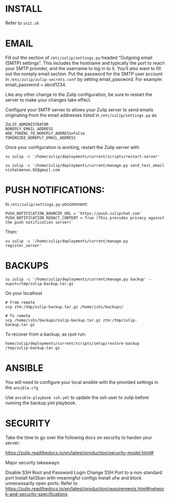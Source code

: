 # INSTALL

Refer to `init.sh`

# EMAIL

Fill out the section of `/etc/zulip/settings.py` headed “Outgoing email (SMTP) settings”. 
This includes the hostname and typically the port to reach your SMTP provider, and the username to log in to it. 
You’ll also want to fill out the noreply email section.
Put the password for the SMTP user account in `/etc/zulip/zulip-secrets.conf` by setting email_password. For example: email_password = abcd1234.

Like any other change to the Zulip configuration, be sure to restart the server to make your changes take effect.

Configure your SMTP server to allows your Zulip server to send emails originating from the email addresses listed in `/etc/zulip/settings.py` as

```
ZULIP_ADMINISTRATOR
NOREPLY_EMAIL_ADDRESS 
ADD_TOKENS_TO_NOREPLY_ADDRESS=False
TOKENIZED_NOREPLY_EMAIL_ADDRESS
```

Once your configuration is working, restart the Zulip server with 

```
su zulip -c '/home/zulip/deployments/current/scripts/restart-server'
```


```
su zulip -c '/home/zulip/deployments/current/manage.py send_test_email vishalmenon.92@gmail.com
```

# PUSH NOTIFICATIONS:

In `/etc/zulip/settings.py` uncomment:

```
PUSH_NOTIFICATION_BOUNCER_URL = 'https://push.zulipchat.com'
PUSH_NOTIFICATION_REDACT_CONTENT = True (This provides privacy against the push notification server)
```

Then:

```
su zulip -c '/home/zulip/deployments/current/manage.py register_server'
```

# BACKUPS

```
su zulip -c '/home/zulip/deployments/current/manage.py backup' --ouput=/tmp/zulip-backup.tar.gz
```

On your localhost
```
# From remote
scp ztm:/tmp/zulip-backup.tar.gz /home/ishi/backups/

# To remote
scp /home/ishi/backups/zulip-backup.tar.gz ztm:/tmp/zulip-backup.tar.gz

```

To recover from a backup; as rpot run:

```
home/zulip/deployments/current/scripts/setup/restore-backup /tmp/zulip-backup.tar.gz
```

# ANSIBLE

You will need to configure your local ansible with the provided settings in the `ansible.cfg`

Use `ansible-playbook ssh.yml` to update the ssh user to zulip before running the backup.yml playbook.

# SECURITY

Take the time to go over the following docs on security to harden your server:

https://zulip.readthedocs.io/en/latest/production/security-model.html#

Major security takeaways:

Disable SSH Root and Password Login
Change SSH Port to a non-standard port
Install fail2ban with meaningful configs
Install ufw and block unnecessarily open ports: Refer to https://zulip.readthedocs.io/en/latest/production/requirements.html#network-and-security-specifications


